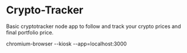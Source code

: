 # Crypto-Tracker
 Basic cryptotracker node app to follow and track your crypto prices and final portfolio price.

chromium-browser --kiosk --app=localhost:3000
